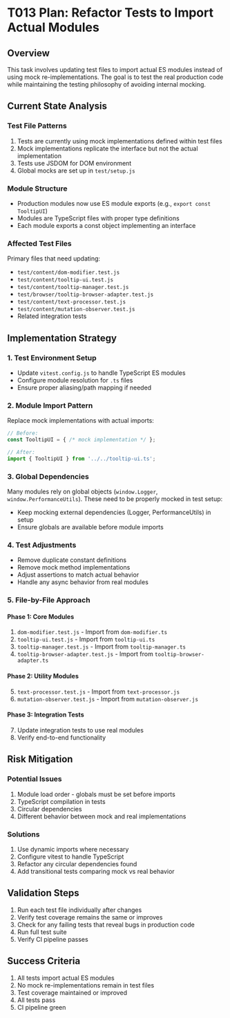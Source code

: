 # T013 Plan: Refactor Tests to Import Actual Modules

## Overview
This task involves updating test files to import actual ES modules instead of using mock re-implementations. The goal is to test the real production code while maintaining the testing philosophy of avoiding internal mocking.

## Current State Analysis

### Test File Patterns
1. Tests are currently using mock implementations defined within test files
2. Mock implementations replicate the interface but not the actual implementation
3. Tests use JSDOM for DOM environment
4. Global mocks are set up in `test/setup.js`

### Module Structure  
- Production modules now use ES module exports (e.g., `export const TooltipUI`)
- Modules are TypeScript files with proper type definitions
- Each module exports a const object implementing an interface

### Affected Test Files
Primary files that need updating:
- `test/content/dom-modifier.test.js`
- `test/content/tooltip-ui.test.js`
- `test/content/tooltip-manager.test.js`
- `test/browser/tooltip-browser-adapter.test.js`
- `test/content/text-processor.test.js`
- `test/content/mutation-observer.test.js`
- Related integration tests

## Implementation Strategy

### 1. Test Environment Setup
- Update `vitest.config.js` to handle TypeScript ES modules
- Configure module resolution for `.ts` files
- Ensure proper aliasing/path mapping if needed

### 2. Module Import Pattern
Replace mock implementations with actual imports:
```javascript
// Before:
const TooltipUI = { /* mock implementation */ };

// After:
import { TooltipUI } from '../../tooltip-ui.ts';
```

### 3. Global Dependencies
Many modules rely on global objects (`window.Logger`, `window.PerformanceUtils`). These need to be properly mocked in test setup:
- Keep mocking external dependencies (Logger, PerformanceUtils) in setup
- Ensure globals are available before module imports

### 4. Test Adjustments
- Remove duplicate constant definitions
- Remove mock method implementations
- Adjust assertions to match actual behavior
- Handle any async behavior from real modules

### 5. File-by-File Approach

#### Phase 1: Core Modules
1. `dom-modifier.test.js` - Import from `dom-modifier.ts`
2. `tooltip-ui.test.js` - Import from `tooltip-ui.ts`
3. `tooltip-manager.test.js` - Import from `tooltip-manager.ts`
4. `tooltip-browser-adapter.test.js` - Import from `tooltip-browser-adapter.ts`

#### Phase 2: Utility Modules
5. `text-processor.test.js` - Import from `text-processor.js`
6. `mutation-observer.test.js` - Import from `mutation-observer.js`

#### Phase 3: Integration Tests
7. Update integration tests to use real modules
8. Verify end-to-end functionality

## Risk Mitigation

### Potential Issues
1. Module load order - globals must be set before imports
2. TypeScript compilation in tests
3. Circular dependencies
4. Different behavior between mock and real implementations

### Solutions
1. Use dynamic imports where necessary
2. Configure vitest to handle TypeScript
3. Refactor any circular dependencies found
4. Add transitional tests comparing mock vs real behavior

## Validation Steps

1. Run each test file individually after changes
2. Verify test coverage remains the same or improves
3. Check for any failing tests that reveal bugs in production code
4. Run full test suite
5. Verify CI pipeline passes

## Success Criteria

1. All tests import actual ES modules
2. No mock re-implementations remain in test files
3. Test coverage maintained or improved
4. All tests pass
5. CI pipeline green